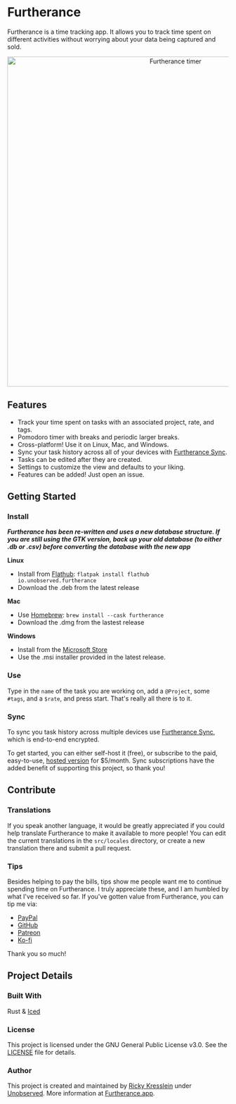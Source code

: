 # Furtherance
Furtherance is a time tracking app.
It allows you to track time spent on different activities without worrying about your data being captured and sold.

<p align="center">
    <img width="750px" src="https://unobserved.io/assets/screenshots/furtherance/mac/Timer.png" alt="Furtherance timer"/>
</p>

## Features
* Track your time spent on tasks with an associated project, rate, and tags.
* Pomodoro timer with breaks and periodic larger breaks.
* Cross-platform! Use it on Linux, Mac, and Windows.
* Sync your task history across all of your devices with [Furtherance Sync](https://github.com/unobserved-io/furtherance-sync).
* Tasks can be edited after they are created.
* Settings to customize the view and defaults to your liking.
* Features can be added! Just open an issue.

## Getting Started

### Install
_**Furtherance has been re-written and uses a new database structure. If you are still using the GTK version, back up your old database (to either .db or .csv) before converting the database with the new app**_

**Linux**

* Install from [Flathub](https://flathub.org/apps/io.unobserved.furtherance): `flatpak install flathub io.unobserved.furtherance`
* Download the .deb from the latest release

**Mac**

* Use [Homebrew](https://formulae.brew.sh/cask/furtherance): `brew install --cask furtherance`
* Download the .dmg from the lastest release

**Windows**

* Install from the [Microsoft Store](https://apps.microsoft.com/detail/9nhg98s3vr3w)
* Use the .msi installer provided in the latest release.

### Use
Type in the `name` of the task you are working on, add a `@Project`, some `#tags`, and a `$rate`, and press start. That's really all there is to it.

### Sync
To sync you task history across multiple devices use [Furtherance Sync](https://github.com/unobserved-io/furtherance-sync), which is end-to-end encrypted.

To get started, you can either self-host it (free), or subscribe to the paid, easy-to-use, [hosted version](furtherance.com/sync) for $5/month. Sync subscriptions have the added benefit of supporting this project, so thank you!

## Contribute

### Translations
If you speak another language, it would be greatly appreciated if you could help translate Furtherance to make it available to more people! You can edit the current translations in the `src/locales` directory, or create a new translation there and submit a pull request.

### Tips
Besides helping to pay the bills, tips show me people want me to continue spending time on Furtherance. I truly appreciate these, and I am humbled by what I've received so far. If you've gotten value from Furtherance, you can tip me via:
* [PayPal](https://www.paypal.com/donate/?hosted_button_id=TLYY8YZ424VRL)
* [GitHub](https://github.com/sponsors/rickykresslein)
* [Patreon](https://www.patreon.com/unobserved)
* [Ko-fi](https://ko-fi.com/unobserved)

Thank you so much!

## Project Details

### Built With
Rust & [Iced](https://github.com/iced-rs/iced)

### License
This project is licensed under the GNU General Public License v3.0. See the [LICENSE](LICENSE) file for details.

### Author
This project is created and maintained by [Ricky Kresslein](https://kressle.in) under [Unobserved](https://unobserved.io). More information at [Furtherance.app](https://furtherance.app).

